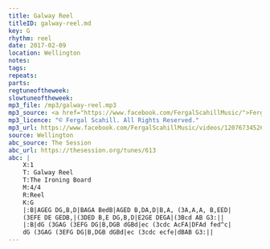```yaml
---
title: Galway Reel
titleID: galway-reel.md
key: G
rhythm: reel
date: 2017-02-09
location: Wellington 
notes:
tags: 
repeats: 
parts: 
regtuneoftheweek:
slowtuneoftheweek:
mp3_file: /mp3/galway-reel.mp3
mp3_source: <a href="https://www.facebook.com/FergalScahillMusic/">Fergal Scahill</a>
mp3_licence: "© Fergal Scahill. All Rights Reserved."
mp3_url: https://www.facebook.com/FergalScahillMusic/videos/1207673452662321/
source: Wellington
abc_source: The Session
abc_url: https://thesession.org/tunes/613
abc: |
    X:1
    T: Galway Reel
    T:The Ironing Board
    M:4/4
    R:Reel
    K:G
    |:B|AGEG DG,B,D|BAGA BedB|AGED B,DA,D|B,A, (3A,A,A, B,EED|
    (3EFE DE GEDB,|(3DED B,E DG,B,D|E2GE DEGA|(3Bcd AB G3:||
    |:B|dG (3GAG (3EFG DG|B,DGB dGBd|ec (3cdc AcFA|DFAd fed^c|
    dG (3GAG (3EFG DG|B,DGB dGBd|ec (3cdc ecfe|dBAB G3:||
---
```


